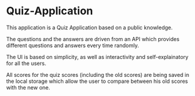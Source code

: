 # Quiz-Application

This application is a Quiz Application based on a public knowledge.

The questions and the answers are driven from an API which provides different questions and answers every time randomly.

The UI is based on simplicity, as well as interactivity and self-explainatory for all the users.

All scores for the quiz scores (including the old scores) are being saved in the local storage which allow the user to compare between his old scores with the new one.
